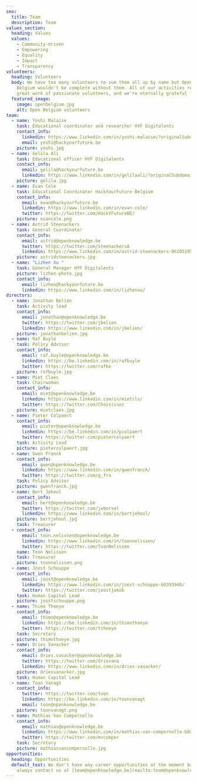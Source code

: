 ```yaml
---
seo:
  title: Team
  description: Team
values_section:
  heading: Values
  values:
    - Community-driven
    - Empowering
    - Equality
    - Impact
    - Transparency
volunteers:
  heading: Volunteers
  body: We have too many volunteers to sum them all up by name but Open Knowledge
    Belgium wouldn't be complete without them. All of our activities rely on the
    great work of passionate volunteers, and we're eternally grateful for that.
  featured_image:
    image: openbelgium.jpg
    alt: Open Belgium volunteers
team:
  - name: Yoshi Malaise
    task: Educational coordinator and researcher HYF Digitalents
    contact_info:
      linkedin: https://www.linkedin.com/in/yoshi-malaise/?originalSubdomain=be
      email: yoshi@hackyourfuture.be
    picture: yoshi.jpg
  - name: Gelila Ali
    task: Educational officer HYF Digitalents
    contact_info:
      email: gelila@hackyourfuture.be
      linkedin: https://www.linkedin.com/in/gelilaali/?originalSubdomain=be
    picture: gelila.jpg
  - name: Evan Cole
    task: Educational Coordinator HackYourFuture Belgium
    contact_info:
      email: evan@hackyourfuture.be
      linkedin: https://www.linkedin.com/in/evan-cole/
      twitter: https://twitter.com/HackYFutureBE/
    picture: evancole.png
  - name: Astrid Steenackers
    task: General Coordinator
    contact_info:
      email: astrid@openknowledge.be
      twitter: https://twitter.com/SteenackersA
      linkedin: https://www.linkedin.com/in/astrid-steenackers-96105195/
    picture: astridsteenackers.jpg
  - name: "Lizhen Xu "
    task: General Manager HYF Digitalents
    picture: lizhen-photo.jpg
    contact_info:
      email: lizhen@hackyourfuture.be
      linkedin: https://www.linkedin.com/in/lizhenxu/
directors:
  - name: Jonathan Beliën
    task: Activity lead
    contact_info:
      email: jonathan@openknowledge.be
      twitter: https://twitter.com/jbelien
      linkedin: https://www.linkedin.com/in/jbelien/
    picture: jonathanbelien.jpg
  - name: Raf Buyle
    task: Policy Advisor
    contact_info:
      email: raf.buyle@openknowledge.be
      linkedin: https://be.linkedin.com/in/rafbuyle
      twitter: https://twitter.com/rafke
    picture: rafbuyle.jpg
  - name: Miet Claes
    task: Chairwoman
    contact_info:
      email: miet@openknowledge.be
      linkedin: https://www.linkedin.com/in/mietcls/
      twitter: https://twitter.com/Choisissez
    picture: mietclaes.jpg
  - name: Pieter Colpaert
    contact_info:
      email: pieter@openknowledge.be
      linkedin: https://be.linkedin.com/in/pcolpaert
      twitter: https://twitter.com/pietercolpaert
    task: Activity Lead
    picture: pietercolpaert.jpg
  - name: Gwen Franck
    contact_info:
      email: gwen@openknowledge.be
      linkedin: https://www.linkedin.com/in/gwenfranck/
      twitter: https://twitter.com/g_fra
    task: Policy Advisor
    picture: gwenfranck.jpg
  - name: Bert Jehoul
    contact_info:
      email: bert@openknowledge.be
      twitter: https://twitter.com/jeborsel
      linkedin: https://www.linkedin.com/in/bertjehoul/
    picture: bertjehoul.jpg
    task: Treasurer
  - contact_info:
      email: toon.nelissen@openknowledge.be
      linkedin: https://www.linkedin.com/in/toonnelissen/
      twitter: https://twitter.com/ToonNelissen
    name: Toon Nelissen
    task: Treasurer
    picture: toonnelissen.png
  - name: Joost Schouppe
    contact_info:
      email: joost@openknowledge.be
      linkedin: https://www.linkedin.com/in/joost-schouppe-60393948/
      twitter: https://twitter.com/joostjakob
    task: Human Capital Lead
    picture: joostschouppe.png
  - name: Thimo Thoeye
    contact_info:
      email: thimo@openknowledge.be
      linkedin: https://be.linkedin.com/in/thimothoeye
      twitter: https://twitter.com/tthoeye
    task: Secretary
    picture: thimothoeye.jpg
  - name: Dries Vanacker
    contact_info:
      email: dries.vanacker@openknowledge.be
      twitter: https://twitter.com/drievana
      linkedin: https://www.linkedin.com/in/dries-vanacker/
    picture: driesvanacker.jpg
    task: Human Capital Lead
  - name: Toon Vanagt
    contact_info:
      twitter: https://twitter.com/toon
      linkedin: https://be.linkedin.com/in/toonvanagt
      email: toon@openknowledge.be
    picture: toonvanagt.png
  - name: Mathias Van Compernolle
    contact_info:
      email: mathias@openknowledge.be
      linkedin: https://www.linkedin.com/in/mathias-van-compernolle-b0a6b011/
      twitter: https://twitter.com/mvcomper
    task: Secretary
    picture: mathiasvancompernolle.jpg
opportunities:
  heading: Opportunities
  default_text: We don't have any career opportunities at the moment but you can
    always contact us at [team@openknowledge.be](mailto:team@openknowledge.be).
---
```

